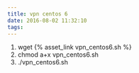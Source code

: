 ```yaml
---
title: vpn centos 6
date: 2016-08-02 11:32:10
tags:
---
```


1. wget {% asset_link vpn_centos6.sh %}
2. chmod a+x vpn_centos6.sh
3. ./vpn_centos6.sh
